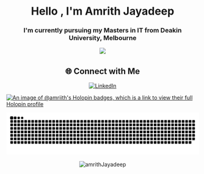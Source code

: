 <h1 align="center">Hello , I'm Amrith Jayadeep</h1>  
<h3 align="center">I'm currently pursuing my Masters in IT from Deakin University, Melbourne </h3>

<div align="center">
<img src="https://github-readme-stats.vercel.app/api?username=amriith&show_icons=true&show=reviews&theme=dark" />
</div>
<!-- Socials -->
<div align="center">
  
## 🌐 Connect with Me 
 [![LinkedIn](https://img.shields.io/badge/LinkedIn-%230077B5.svg?logo=linkedin&logoColor=white)](https://www.linkedin.com/in/amrith-jayadeep-672129211/)  
</div>

[![An image of @amriith's Holopin badges, which is a link to view their full Holopin profile](https://holopin.me/amriith)](https://holopin.io/@amriith)

<div align="center">
  
![snake gif](https://github.com/amriith/amriith/blob/output/github-snake-dark.svg)

</div>   

<p align="Center"> <img src="https://komarev.com/ghpvc/?username=amriith&label=Profile%20views&color=0e75b6&style=flat" alt="amrithJayadeep" /> </p>
